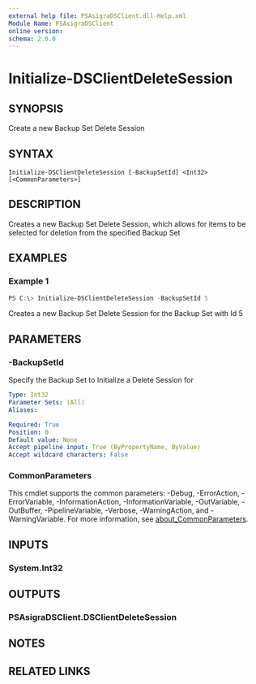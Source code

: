 ```yaml
---
external help file: PSAsigraDSClient.dll-Help.xml
Module Name: PSAsigraDSClient
online version:
schema: 2.0.0
---
```


# Initialize-DSClientDeleteSession

## SYNOPSIS
Create a new Backup Set Delete Session

## SYNTAX

```
Initialize-DSClientDeleteSession [-BackupSetId] <Int32> [<CommonParameters>]
```

## DESCRIPTION
Creates a new Backup Set Delete Session, which allows for items to be selected for deletion from the specified Backup Set

## EXAMPLES

### Example 1
```powershell
PS C:\> Initialize-DSClientDeleteSession -BackupSetId 5
```

Creates a new Backup Set Delete Session for the Backup Set with Id 5

## PARAMETERS

### -BackupSetId
Specify the Backup Set to Initialize a Delete Session for

```yaml
Type: Int32
Parameter Sets: (All)
Aliases:

Required: True
Position: 0
Default value: None
Accept pipeline input: True (ByPropertyName, ByValue)
Accept wildcard characters: False
```

### CommonParameters
This cmdlet supports the common parameters: -Debug, -ErrorAction, -ErrorVariable, -InformationAction, -InformationVariable, -OutVariable, -OutBuffer, -PipelineVariable, -Verbose, -WarningAction, and -WarningVariable. For more information, see [about_CommonParameters](http://go.microsoft.com/fwlink/?LinkID=113216).

## INPUTS

### System.Int32

## OUTPUTS

### PSAsigraDSClient.DSClientDeleteSession

## NOTES

## RELATED LINKS
